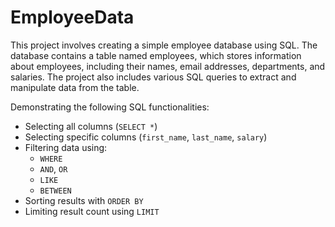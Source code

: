 # EmployeeData
This project involves creating a simple employee database using SQL. The database contains a table named employees, which stores information about employees, including their names, email addresses, departments, and salaries. The project also includes various SQL queries to extract and manipulate data from the table.

Demonstrating the following SQL functionalities:
- Selecting all columns (`SELECT *`)
- Selecting specific columns (`first_name`, `last_name`, `salary`)
- Filtering data using:
  - `WHERE`
  - `AND`, `OR`
  - `LIKE`
  - `BETWEEN`
- Sorting results with `ORDER BY`
- Limiting result count using `LIMIT`

